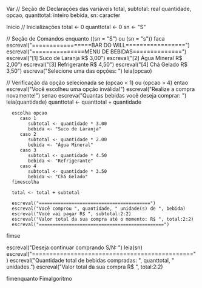 Var
// Seção de Declarações das variáveis
total, subtotal: real
quantidade, opcao, quanttotal: inteiro
bebida, sn: caracter

Inicio
// Inicializações
total <- 0
quanttotal <- 0
sn <- "S"

// Seção de Comandos
enquanto ((sn = "S") ou (sn = "s")) faca
   escreval("=================BAR DO WILL=================")
   escreval("===============MENU DE BEBIDAS==============")
   escreval("[1] Suco de Laranja R$ 3,00")
   escreval("[2] Água Mineral R$ 2,00")
   escreval("[3] Refrigerante R$ 4,50")
   escreval("[4] Chá Gelado R$ 3,50")
   escreva("Selecione uma das opções: ")
   leia(opcao)

   // Verificação da opção selecionada
   se (opcao < 1) ou (opcao > 4) entao
      escreval("Você escolheu uma opção inválida!")
      escreval("Realize a compra novamente!")
   senao
      escreva("Quantas bebidas você deseja comprar: ")
      leia(quantidade)
      quanttotal <- quanttotal + quantidade

      escolha opcao
         caso 1
            subtotal <- quantidade * 3.00
            bebida <- "Suco de Laranja"
         caso 2
            subtotal <- quantidade * 2.00
            bebida <- "Água Mineral"
         caso 3
            subtotal <- quantidade * 4.50
            bebida <- "Refrigerante"
         caso 4
            subtotal <- quantidade * 3.50
            bebida <- "Chá Gelado"
      fimescolha

      total <- total + subtotal

      escreval("=========================================")
      escreval("Você comprou ", quantidade, " unidade(s) de ", bebida)
      escreval("Você vai pagar R$ ", subtotal:2:2)
      escreval("Valor total da sua compra até o momento: R$ ", total:2:2)
      escreval("==============================================")
   fimse

   escreval("Deseja continuar comprando S/N: ")
   leia(sn)
   escreval("==============================================")
   escreval("Quantidade total de bebidas compradas: ", quanttotal, " unidades.")
   escreval("Valor total da sua compra R$ ", total:2:2)

fimenquanto
Fimalgoritmo